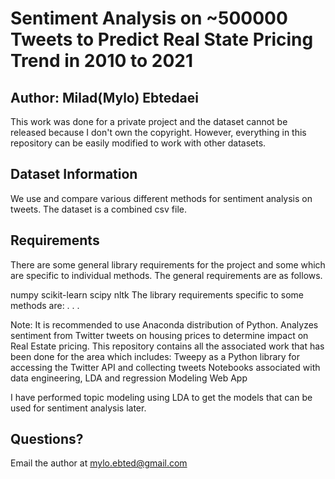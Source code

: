 # Sentiment Analysis on ~500000 Tweets to Predict Real State Pricing Trend in 2010 to 2021
## Author: Milad(Mylo) Ebtedaei

This work was done for a private project and the dataset cannot be released because I don't own the copyright. However, everything in this repository can be easily modified to work with other datasets.

## Dataset Information
We use and compare various different methods for sentiment analysis on tweets. The dataset is a combined csv file. 

## Requirements
There are some general library requirements for the project and some which are specific to individual methods. The general requirements are as follows.

numpy
scikit-learn
scipy
nltk
The library requirements specific to some methods are:
.
.
.


Note: It is recommended to use Anaconda distribution of Python.
Analyzes sentiment from Twitter tweets on housing prices to determine impact on Real Estate pricing.
This repository contains all the associated work that has been done for the area which includes:
Tweepy as a Python library for accessing the Twitter API and collecting tweets
Notebooks associated with data engineering, LDA and regression Modeling
Web App

I have performed topic modeling using LDA to get the models that can be used for sentiment analysis later.
## Questions?
Email the author at mylo.ebted@gmail.com
